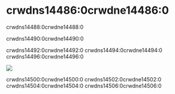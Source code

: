 # crwdns14486:0crwdne14486:0

crwdns14488:0crwdne14488:0

 crwdns14490:0crwdne14490:0

crwdns14492:0crwdne14492:0 crwdns14494:0crwdne14494:0 crwdns14496:0crwdne14496:0


![](crwdns14498:0crwdne14498:0)

crwdns14500:0crwdne14500:0 crwdns14502:0crwdne14502:0 crwdns14504:0crwdne14504:0 crwdns14506:0crwdne14506:0

